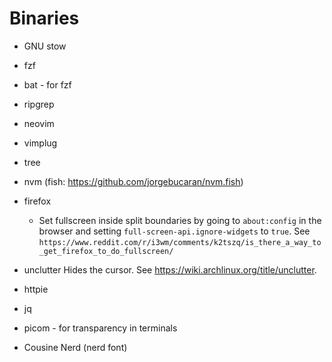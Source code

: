 # Binaries
* GNU stow
* fzf
* bat - for fzf
* ripgrep
* neovim
* vimplug
* tree

* nvm (fish: https://github.com/jorgebucaran/nvm.fish)
* firefox
	* Set fullscreen inside split boundaries by going to `about:config` in
	  the browser and setting `full-screen-api.ignore-widgets` to `true`. See
	  `https://www.reddit.com/r/i3wm/comments/k2tszq/is_there_a_way_to_get_firefox_to_do_fullscreen/`
* unclutter
	Hides the cursor. See https://wiki.archlinux.org/title/unclutter.
* httpie
* jq
* picom - for transparency in terminals
* Cousine Nerd (nerd font)
